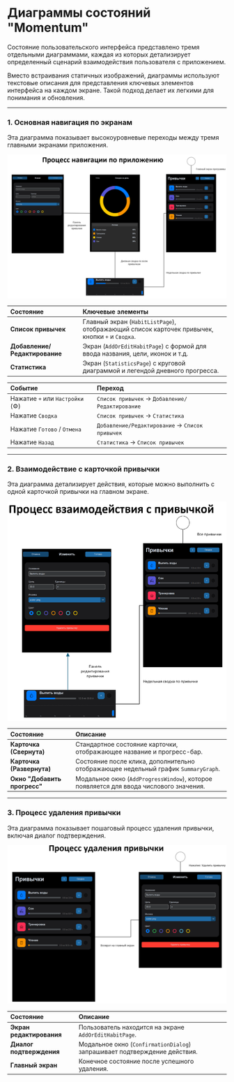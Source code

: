 # Диаграммы состояний "Momentum"

Состояние пользовательского интерфейса представлено тремя отдельными диаграммами, каждая из которых детализирует определенный сценарий взаимодействия пользователя с приложением.

Вместо встраивания статичных изображений, диаграммы используют текстовые описания для представления ключевых элементов интерфейса на каждом экране. Такой подход делает их легкими для понимания и обновления.

---

### 1. Основная навигация по экранам

Эта диаграмма показывает высокоуровневые переходы между тремя главными экранами приложения.

![Основная навигация по экранам](https://github.com/Chawotto/Momentum/blob/43f83dc5cc999650d5b538964fd9ac8f5efa1cb5/diagrams/Images/state_navigate.png)  

| Состояние | Ключевые элементы |
|:---|:---|
| **Список привычек** | Главный экран (`HabitListPage`), отображающий список карточек привычек, кнопки `+` и `Сводка`. |
| **Добавление/Редактирование** | Экран (`AddOrEditHabitPage`) с формой для ввода названия, цели, иконок и т.д. |
| **Статистика** | Экран (`StatisticsPage`) с круговой диаграммой и легендой дневного прогресса. |

| Событие | Переход |
|:---|:---|
| Нажатие `+` или `Настройки` (⚙️) | `Список привычек` -> `Добавление/Редактирование` |
| Нажатие `Сводка` | `Список привычек` -> `Статистика` |
| Нажатие `Готово` / `Отмена` | `Добавление/Редактирование` -> `Список привычек` |
| Нажатие `Назад` | `Статистика` -> `Список привычек` |

---

### 2. Взаимодействие с карточкой привычки

Эта диаграмма детализирует действия, которые можно выполнить с одной карточкой привычки на главном экране.

![Взаимодействие с карточкой привычки](https://github.com/Chawotto/Momentum/blob/43f83dc5cc999650d5b538964fd9ac8f5efa1cb5/diagrams/Images/state_habit.png)  

| Состояние | Описание |
|:---|:---|
| **Карточка (Свернута)** | Стандартное состояние карточки, отображающее название и прогресс-бар. |
| **Карточка (Развернута)** | Состояние после клика, дополнительно отображающее недельный график `SummaryGraph`. |
| **Окно "Добавить прогресс"** | Модальное окно (`AddProgressWindow`), которое появляется для ввода числового значения. |

---

### 3. Процесс удаления привычки

Эта диаграмма показывает пошаговый процесс удаления привычки, включая диалог подтверждения.

![Процесс удаления привычки](https://github.com/Chawotto/Momentum/blob/43f83dc5cc999650d5b538964fd9ac8f5efa1cb5/diagrams/Images/state_delete.png)  

| Состояние | Описание |
|:---|:---|
| **Экран редактирования** | Пользователь находится на экране `AddOrEditHabitPage`. |
| **Диалог подтверждения** | Модальное окно (`ConfirmationDialog`) запрашивает подтверждение действия. |
| **Главный экран** | Конечное состояние после успешного удаления. |
